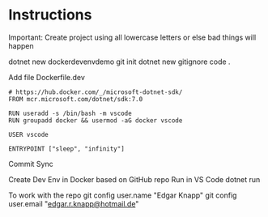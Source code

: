 # Instructions

Important: Create project using all lowercase letters or else bad things will happen

dotnet new dockerdevenvdemo
git init
dotnet new gitignore
code .

Add file Dockerfile.dev

    # https://hub.docker.com/_/microsoft-dotnet-sdk/
    FROM mcr.microsoft.com/dotnet/sdk:7.0

    RUN useradd -s /bin/bash -m vscode
    RUN groupadd docker && usermod -aG docker vscode

    USER vscode

    ENTRYPOINT ["sleep", "infinity"]

Commit
Sync

Create Dev Env in Docker based on GitHub repo
Run in VS Code
dotnet run

To work with the repo
git config user.name "Edgar Knapp" 
git config user.email "edgar.r.knapp@hotmail.de"
